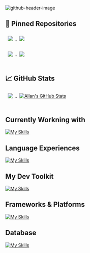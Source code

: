 ![github-header-image](https://github.com/allanzigge/allanzigge/assets/118464722/fcf7ab6f-1631-4ed3-be19-2cae4710fac4)

## 📌 Pinned Repositories


<a href="https://github.com/Junkfood-dk/JunkFoodApp">
  <img align="center" style="margin:0.5rem" src="https://github-readme-stats.vercel.app/api/pin/?username=Junkfood-dk&repo=JunkFoodApp&title_color=ffffff&text_color=c9cacc&icon_color=4AB197&bg_color=1A2B34" />
</a>

<a href="https://github.com/Junkfood-dk/JunkFoodAdmin">
  <img align="center" style="margin:0.5rem" src="https://github-readme-stats.vercel.app/api/pin/?username=Junkfood-dk&repo=JunkFoodAdmin&title_color=ffffff&text_color=c9cacc&icon_color=4AB197&bg_color=1A2B34" />
</a>

<br>
<br>

<a href="https://github.com/braydoncoyer/ng-limeade">
  <img align="center" style="margin:0.5rem" src="https://github-readme-stats.vercel.app/api/pin/?username=ITU-BDSA23-GROUP12&repo=Chirp&title_color=ffffff&text_color=c9cacc&icon_color=4AB197&bg_color=1A2B34" />
</a>

<a href="https://github.com/braydoncoyer/officeapi">
  <img align="center" style="margin:0.5rem" src="https://github-readme-stats.vercel.app/api/pin/?username=allanzigge&repo=danmarkskort&title_color=ffffff&text_color=c9cacc&icon_color=4AB197&bg_color=1A2B34" />
</a>

<br>
<br>

## &#x1f4c8; GitHub Stats

<a href="https://github.com/allanzigge">
  <img align="center" style="margin:0.5rem" src="https://github-readme-stats.vercel.app/api/top-langs/?username=allanzigge&hide=html,css&title_color=ffffff&text_color=c9cacc&icon_color=4AB197&bg_color=1A2B34" />
</a>

<a href="https://github.com/allanzigge">
  <img align="center" style="margin:0.5rem" src="https://github-readme-stats.vercel.app/api?username=allanzigge&show_icons=true&line_height=27&count_private=true&title_color=ffffff&text_color=c9cacc&icon_color=4AB097&bg_color=1A2B34" alt="Allan's GitHub Stats" />
</a>

<br>
<br>


## Currently Workning with
[![My Skills](https://skillicons.dev/icons?i=py,react,mysql,git,github)](https://skillicons.dev)

## Language Experiences
[![My Skills](https://skillicons.dev/icons?i=cs,c,dotnet,py,java,go)](https://skillicons.dev) <!-- FSHARP -->

## My Dev Toolkit
[![My Skills](https://skillicons.dev/icons?i=github,git,vscode,githubactions,docker)](https://skillicons.dev)

## Frameworks & Platforms
[![My Skills](https://skillicons.dev/icons?i=flutter,react,dotnet,azure)](https://skillicons.dev)  <!-- JIRA -->

## Database
[![My Skills](https://skillicons.dev/icons?i=postgres,supabase,mysql,sqlite)](https://skillicons.dev)







<!--
#### Currently Workning with
<a href="#"><img alt="React" src="https://img.shields.io/badge/React-%2361DAFB?style=for-the-badge&logo=react&logoColor=black"></a>
<a href="#"><img alt="MySQL" src="https://img.shields.io/badge/mysql-%4479A1?style=for-the-badge&logo=mysql&logoColor=black"></a>


#### Languages 
<a href="#"><img alt="C-Sharp" src="https://img.shields.io/badge/C%23-purple?style=for-the-badge&logo=csharp&logoColor=white"></a>
<a href="#"><img alt="Java" src="https://img.shields.io/badge/Java-bla?style=for-the-badge&color=5382a1"></a>
<a href="#"><img alt="C" src="https://img.shields.io/badge/-659ad2?style=for-the-badge&logo=c&logoColor=white"></a>
<a href="#"><img alt="F-Sharp" src="https://img.shields.io/badge/F%23-378bba?style=for-the-badge&logo=fsharp&logoColor=white"></a>
<a href="#"><img alt="Go" src="https://img.shields.io/badge/Go-00ADD8?style=for-the-badge&logo=go&logoColor=white"></a>
<a href="#"><img alt="Python" src="https://img.shields.io/badge/Python-4584b6?style=for-the-badge&logo=python&labelColor=ffde57"></a>
<!-- <a href="#"><img alt="HTML" src="https://img.shields.io/badge/HTML-E34F26?style=for-the-badge&logo=html5&logoColor=white"></a> -->

<!--   
#### Development Tools
<a href="#"><img alt="Visual Studio Code" src="https://img.shields.io/badge/Visual_Studio_Code-0078d7?style=for-the-badge&logo=visualstudiocode&logoColor=white"></a>
<a href="#"><img alt="Dockcer" src="https://img.shields.io/badge/docker-%230db7ed.svg?style=for-the-badge&logo=docker&logoColor=white"></a>
<a href="#"><img alt="GitHub" src="https://img.shields.io/badge/GitHub-6e5494?style=for-the-badge&logo=github&logoColor=white"></a>
<a href="#"><img alt="Git" src="https://img.shields.io/badge/Git-F1502F?style=for-the-badge&logo=git&logoColor=white"></a>

#### Frameworks and Platforms
<a href="#"><img alt="Flutter" src="https://img.shields.io/badge/Flutter-02569B?style=for-the-badge&logo=flutter"></a>
<a href="#"><img alt="Jira" src="https://img.shields.io/badge/Jira-0052CC?style=for-the-badge&logo=jirasoftware&logoColor=white"></a>
<a href="#"><img alt="React" src="https://img.shields.io/badge/React-%2361DAFB?style=for-the-badge&logo=react&logoColor=black"></a>
<a href="#"><img alt="DOTNET" src="https://img.shields.io/badge/.Net-512BD4?style=for-the-badge&logo=dotnet"></a>

#### Database
<a href="#"><img alt="PostGreSQL" src="https://img.shields.io/badge/PostgreSQL-336791?style=for-the-badge&logo=postgresql&logoColor=white"></a>
<a href="#"><img alt="Supabase" src="https://img.shields.io/badge/Supabase-3FCF8E?style=for-the-badge&logo=supabase&logoColor=white"></a>
<a href="#"><img alt="SQLite" src="https://img.shields.io/badge/SQLite-003b57?style=for-the-badge&logo=sqlite&logoColor=white"></a>
-->

<!--   
Guide:
https://shields.io/badges
Icons here:
https://simpleicons.org/
-->

